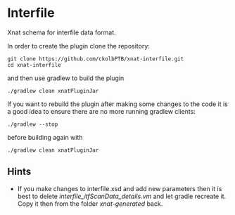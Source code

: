 # Interfile

Xnat schema for interfile data format.

In order to create the plugin clone the repository:
```
git clone https://github.com/ckolbPTB/xnat-interfile.git
cd xnat-interfile
```
and then use gradlew to build the plugin
```
./gradlew clean xnatPluginJar
```

If you want to rebuild the plugin after making some changes to the code
it is a good idea to ensure there are no more running gradlew clients:
```
./gradlew --stop
```
before building again with
```
./gradlew clean xnatPluginJar
```

## Hints
- If you make changes to interfile.xsd and add new parameters then it is best to delete *interfile_itfScanData_details.vm* and let gradle recreate it. Copy it then from the folder *xnat-generated* back.
